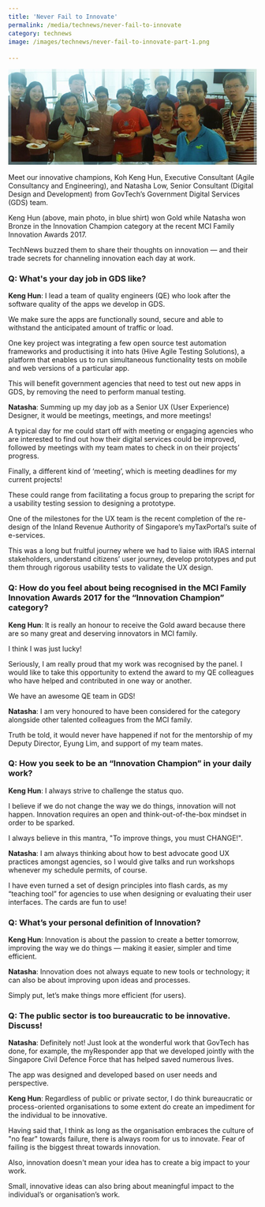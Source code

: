 ```yaml
---
title: 'Never Fail to Innovate'
permalink: /media/technews/never-fail-to-innovate
category: technews
image: /images/technews/never-fail-to-innovate-part-1.png

---
```



![never fail to innovate](/images/technews/never-fail-to-innovate-part-1.png)

Meet our innovative champions, Koh Keng Hun, Executive Consultant (Agile Consultancy and Engineering), and Natasha Low, Senior Consultant (Digital Design and Development) from GovTech’s Government Digital Services (GDS) team.

Keng Hun (above, main photo, in blue shirt) won Gold while Natasha won Bronze in the Innovation Champion category at the recent MCI Family Innovation Awards 2017.

TechNews buzzed them to share their thoughts on innovation — and their trade secrets for channeling innovation each day at work.

### **Q: What's your day job in GDS like?**
**Keng Hun**: I lead a team of quality engineers (QE) who look after the software quality of the apps we develop in GDS.

We make sure the apps are functionally sound, secure and able to withstand the anticipated amount of traffic or load.

One key project was integrating a few open source test automation frameworks and productising it into hats (Hive Agile Testing Solutions), a platform that enables us to run simultaneous functionality tests on mobile and web versions of a particular app.

This will benefit government agencies that need to test out new apps in GDS, by removing the need to perform manual testing.

**Natasha**: Summing up my day job as a Senior UX (User Experience) Designer, it would be meetings, meetings, and more meetings!

A typical day for me could start off with meeting or engaging agencies who are interested to find out how their digital services could be improved, followed by meetings with my team mates to check in on their projects’ progress.

Finally, a different kind of ‘meeting’, which is meeting deadlines for my current projects!

These could range from facilitating a focus group to preparing the script for a usability testing session to designing a prototype.

One of the milestones for the UX team is the recent completion of the re-design of the Inland Revenue Authority of Singapore’s myTaxPortal’s suite of e-services.  

This was a long but fruitful journey where we had to liaise with IRAS internal stakeholders, understand citizens’ user journey, develop prototypes and put them through rigorous usability tests to validate the UX design.

### **Q: How do you feel about being recognised in the MCI Family Innovation Awards 2017 for the “Innovation Champion” category?**
**Keng Hun**: It is really an honour to receive the Gold award because there are so many great and deserving innovators in MCI family.

I think I was just lucky!

Seriously, I am really proud that my work was recognised by the panel. I would like to take this opportunity to extend the award to my QE colleagues who have helped and contributed in one way or another.

We have an awesome QE team in GDS!

**Natasha**: I am very honoured to have been considered for the category alongside other talented colleagues from the MCI family.

Truth be told, it would never have happened if not for the mentorship of my Deputy Director, Eyung Lim, and support of my team mates.

### **Q: How you seek to be an “Innovation Champion” in your daily work?**
**Keng Hun**: I always strive to challenge the status quo.

I believe if we do not change the way we do things, innovation will not happen. Innovation requires an open and think-out-of-the-box mindset in order to be sparked.

I always believe in this mantra, "To improve things, you must CHANGE!".

**Natasha**: I am always thinking about how to best advocate good UX practices amongst agencies, so I would give talks and run workshops whenever my schedule permits, of course.

I have even turned a set of design principles into flash cards, as my “teaching tool” for agencies to use when designing or evaluating their user interfaces. The cards are fun to use!

### **Q: What’s your personal definition of Innovation?**
**Keng Hun**: Innovation is about the passion to create a better tomorrow, improving the way we do things — making it easier, simpler and time efficient.

**Natasha**: Innovation does not always equate to new tools or technology; it can also be about improving upon ideas and processes.

Simply put, let’s make things more efficient (for users).

### **Q: The public sector is too bureaucratic to be innovative. Discuss!**
**Natasha**: Definitely not! Just look at the wonderful work that GovTech has done, for example, the myResponder app that we developed jointly with the Singapore Civil Defence Force that has helped saved numerous lives.

The app was designed and developed based on user needs and perspective.

**Keng Hun**: Regardless of public or private sector, I do think bureaucratic or process-oriented organisations to some extent do create an impediment for the individual to be innovative.

Having said that, I think as long as the organisation embraces the culture of "no fear" towards failure, there is always room for us to innovate. Fear of failing is the biggest threat towards innovation.

Also, innovation doesn't mean your idea has to create a big impact to your work.

Small, innovative ideas can also bring about meaningful impact to the individual’s or organisation’s work.
